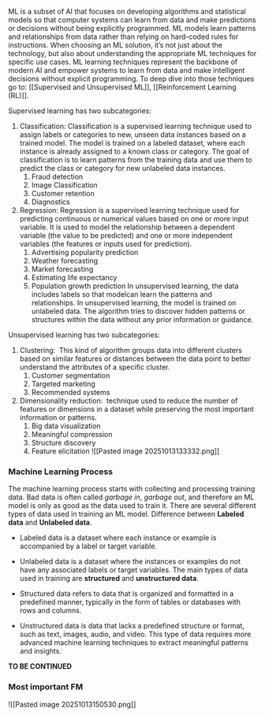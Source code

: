 ML is a subset of AI that focuses on developing algorithms and statistical models so that computer systems can learn from data and make predictions or decisions without being explicitly programmed. ML models learn patterns and relationships from data rather than relying on hard-coded rules for instructions.
When choosing an ML solution, it’s not just about the technology, but also about understanding the appropriate ML techniques for specific use cases. ML learning techniques represent the backbone of modern AI and empower systems to learn from data and make intelligent decisions without explicit programming. To deep dive into those techniques go to: [[Supervised and Unsupervised ML]], [[Reinforcement Learning (RL)]]. 

Supervised learning has two subcategories: 
1. Classification: Classification is a supervised learning technique used to assign labels or categories to new, unseen data instances based on a trained model. The model is trained on a labeled dataset, where each instance is already assigned to a known class or category. The goal of classification is to learn patterns from the training data and use them to predict the class or category for new unlabeled data instances.
	1. Fraud detection
	2. Image Classification
	3. Customer retention
	4. Diagnostics
2. Regression: Regression is a supervised learning technique used for predicting continuous or numerical values based on one or more input variable. It is used to model the relationship between a dependent variable (the value to be predicted) and one or more independent variables (the features or inputs used for prediction).
	1. Advertising popularity prediction
	2. Weather forecasting
	3. Market forecasting
	4. Estimating life expectancy
	5. Population growth prediction
In unsupervised learning, the data includes labels so that modelcan learn the patterns and relationships. In unsupervised learning, the model is trained on unlabeled data. The algorithm tries to discover hidden patterns or structures within the data without any prior information or guidance.

Unsupervised learning has two subcategories: 
1. Clustering:  This kind of algorithm groups data into different clusters based on similar features or distances between the data point to better understand the attributes of a specific cluster.
	1. Customer segmentation
	2. Targeted marketing
	3. Recommended systems
2. Dimensionality reduction:  technique used to reduce the number of features or dimensions in a dataset while preserving the most important information or patterns.
	1. Big data visualization
	2. Meaningful compression
	3. Structure discovery
	4. Feature elicitation
![[Pasted image 20251013133332.png]]


### Machine Learning Process
The machine learning process starts with collecting and processing training data. Bad data is often called _garbage in_, _garbage out_, and therefore an ML model is only as good as the data used to train it.
There are several different types of data used in training an ML model. Difference between **Labeled data** and **Unlabeled data**. 
- Labeled data is a dataset where each instance or example is accompanied by a label or target variable. 
- Unlabeled data is a dataset where the instances or examples do not have any associated labels or target variables.
The main types of data used in training are **structured** and **unstructured data**.

- Structured data refers to data that is organized and formatted in a predefined manner, typically in the form of tables or databases with rows and columns.
- Unstructured data is data that lacks a predefined structure or format, such as text, images, audio, and video. This type of data requires more advanced machine learning techniques to extract meaningful patterns and insights.

**TO BE CONTINUED**

### Most important FM

![[Pasted image 20251013150530.png]]

